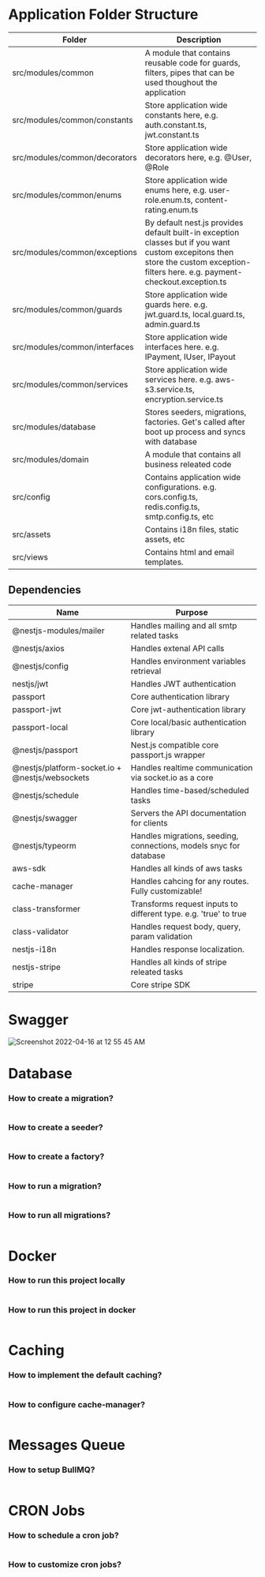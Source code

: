 # Application Folder Structure

| Folder                        | Description                                                                                                                                                                       |
|-------------------------------|-----------------------------------------------------------------------------------------------------------------------------------------------------------------------------------|
| src/modules/common            | A module that contains reusable code for guards, filters, pipes that can be used thoughout the application                                                                        |
| src/modules/common/constants  | Store application wide constants here, e.g. auth.constant.ts, jwt.constant.ts                                                                                                     |
| src/modules/common/decorators | Store application wide decorators here, e.g. @User, @Role                                                                                                                         |
| src/modules/common/enums      | Store application wide enums here, e.g. user-role.enum.ts, content-rating.enum.ts                                                                                                 |
| src/modules/common/exceptions | By default nest.js provides default built-in exception classes but if you want custom excepitons then store the custom exception-filters here. e.g. payment-checkout.exception.ts |
| src/modules/common/guards     | Store application wide guards here. e.g. jwt.guard.ts, local.guard.ts, admin.guard.ts                                                                                             |
| src/modules/common/interfaces | Store application wide interfaces here. e.g. IPayment, IUser, IPayout                                                                                                             |
| src/modules/common/services   | Store application wide services here. e.g. aws-s3.service.ts, encryption.service.ts                                                                                               |
| src/modules/database          | Stores seeders, migrations, factories. Get's called after boot up process and syncs with database                                                                                 |
| src/modules/domain            | A module that contains all business releated code                                                                                                                                 |
| src/config                    | Contains application wide configurations. e.g. cors.config.ts, redis.config.ts, smtp.config.ts, etc                                                                               |
| src/assets                    | Contains i18n files, static assets, etc                                                                                                                                           |
| src/views                     | Contains html and email templates.                                                                                                                                                 |

## Dependencies

| Name                                            | Purpose                                                            |
| ----------------------------------------------- | ------------------------------------------------------------------ |
| @nestjs-modules/mailer                          | Handles mailing and all smtp related tasks                         |
| @nestjs/axios                                   | Handles extenal API calls                                          |
| @nestjs/config                                  | Handles environment variables retrieval                            |
| nestjs/jwt                                      | Handles JWT authentication                                         |
| passport                                        | Core authentication library                                        |
| passport-jwt                                    | Core jwt-authentication library                                    |
| passport-local                                  | Core local/basic authentication library                            |
| @nestjs/passport                                | Nest.js compatible core passport.js wrapper                        |
| @nestjs/platform-socket.io + @nestjs/websockets | Handles realtime communication via socket.io as a core             |
| @nestjs/schedule                                | Handles time-based/scheduled tasks                                 |
| @nestjs/swagger                                 | Servers the API documentation for clients                          |
| @nestjs/typeorm                                 | Handles migrations, seeding, connections, models snyc for database |
| aws-sdk                                         | Handles all kinds of aws tasks                                     |
| cache-manager                                   | Handles cahcing for any routes. Fully customizable!                |
| class-transformer                               | Transforms request inputs to different type. e.g. 'true' to true   |
| class-validator                                 | Handles request body, query, param validation                      |
| nestjs-i18n                                     | Handles response localization.                                     |
| nestjs-stripe                                   | Handles all kinds of stripe releated tasks                         |
| stripe                                          | Core stripe SDK                                                    |

# Swagger
![Screenshot 2022-04-16 at 12 55 45 AM](https://user-images.githubusercontent.com/86257329/163624816-1750adbb-6555-4a3a-8797-73ce1549a121.png)


# Database
### How to create a migration?
```

```
### How to create a seeder?
```

```

### How to create a factory?
```

```

### How to run a migration?
```

```

### How to run all migrations?
```

```

# Docker

### How to run this project locally
```

```

### How to run this project in docker
```

```

# Caching
### How to implement the default caching?
```

```
### How to configure cache-manager?
```

```

# Messages Queue
### How to setup BullMQ?
```

```

# CRON Jobs
### How to schedule a cron job?
```

```

### How to customize cron jobs?
```
```
